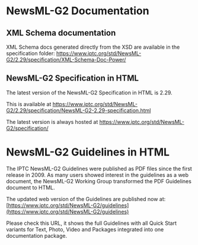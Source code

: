 # NewsML-G2 Documentation

## XML Schema documentation

XML Schema docs generated directly from the XSD are available in the
specification folder:
https://www.iptc.org/std/NewsML-G2/2.29/specification/XML-Schema-Doc-Power/

## NewsML-G2 Specification in HTML

The latest version of the NewsML-G2 Specification in HTML is 2.29.

This is available at
https://www.iptc.org/std/NewsML-G2/2.29/specification/NewsML-G2-2.29-specification.html

The latest version is always hosted at
https://www.iptc.org/std/NewsML-G2/specification/

# NewsML-G2 Guidelines in HTML

The IPTC NewsML-G2 Guidelines were published as PDF files since the first
release in 2009. As many users showed interest in the guidelines as a web
document, the NewsML-G2 Working Group transformed the PDF Guidelines document
to HTML.

The updated web version of the Guidelines are published now at:
[https://www.iptc.org/std/NewsML-G2/guidelines](https://www.iptc.org/std/NewsML-G2/guidelines)

Please check this URL, it shows the full Guidelines with all Quick Start
variants for Text, Photo, Video and Packages integrated into one documentation
package.
